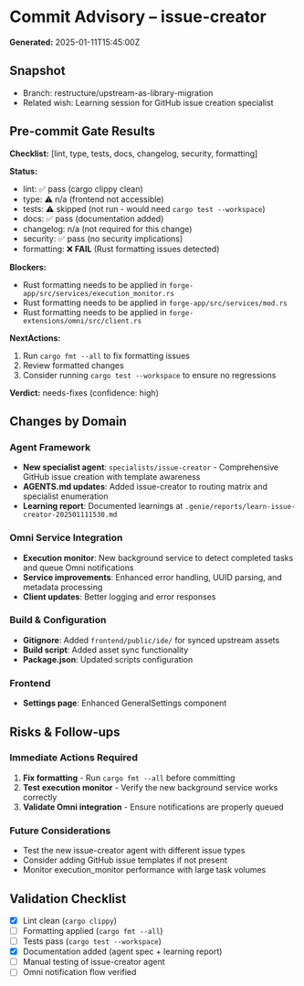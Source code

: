 # Commit Advisory – issue-creator

**Generated:** 2025-01-11T15:45:00Z

## Snapshot
- Branch: restructure/upstream-as-library-migration
- Related wish: Learning session for GitHub issue creation specialist

## Pre-commit Gate Results

**Checklist:** [lint, type, tests, docs, changelog, security, formatting]

**Status:**
- lint: ✅ pass (cargo clippy clean)
- type: ⚠️ n/a (frontend not accessible)
- tests: ⚠️ skipped (not run - would need `cargo test --workspace`)
- docs: ✅ pass (documentation added)
- changelog: n/a (not required for this change)
- security: ✅ pass (no security implications)
- formatting: ❌ **FAIL** (Rust formatting issues detected)

**Blockers:**
- Rust formatting needs to be applied in `forge-app/src/services/execution_monitor.rs`
- Rust formatting needs to be applied in `forge-app/src/services/mod.rs`
- Rust formatting needs to be applied in `forge-extensions/omni/src/client.rs`

**NextActions:**
1. Run `cargo fmt --all` to fix formatting issues
2. Review formatted changes
3. Consider running `cargo test --workspace` to ensure no regressions

**Verdict:** needs-fixes (confidence: high)

## Changes by Domain

### Agent Framework
- **New specialist agent**: `specialists/issue-creator` - Comprehensive GitHub issue creation with template awareness
- **AGENTS.md updates**: Added issue-creator to routing matrix and specialist enumeration
- **Learning report**: Documented learnings at `.genie/reports/learn-issue-creator-202501111530.md`

### Omni Service Integration
- **Execution monitor**: New background service to detect completed tasks and queue Omni notifications
- **Service improvements**: Enhanced error handling, UUID parsing, and metadata processing
- **Client updates**: Better logging and error responses

### Build & Configuration
- **Gitignore**: Added `frontend/public/ide/` for synced upstream assets
- **Build script**: Added asset sync functionality
- **Package.json**: Updated scripts configuration

### Frontend
- **Settings page**: Enhanced GeneralSettings component

## Risks & Follow-ups

### Immediate Actions Required
1. **Fix formatting** - Run `cargo fmt --all` before committing
2. **Test execution monitor** - Verify the new background service works correctly
3. **Validate Omni integration** - Ensure notifications are properly queued

### Future Considerations
- Test the new issue-creator agent with different issue types
- Consider adding GitHub issue templates if not present
- Monitor execution_monitor performance with large task volumes

## Validation Checklist
- [x] Lint clean (`cargo clippy`)
- [ ] Formatting applied (`cargo fmt --all`)
- [ ] Tests pass (`cargo test --workspace`)
- [x] Documentation added (agent spec + learning report)
- [ ] Manual testing of issue-creator agent
- [ ] Omni notification flow verified
